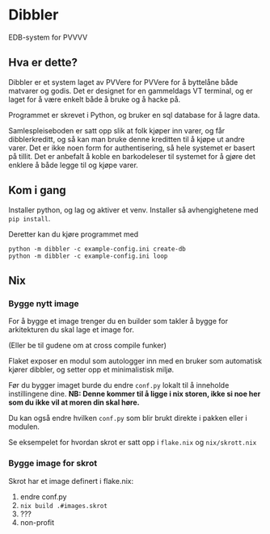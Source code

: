 # Dibbler

EDB-system for PVVVV

## Hva er dette?

Dibbler er et system laget av PVVere for PVVere for å byttelåne både matvarer og godis.
Det er designet for en gammeldags VT terminal, og er laget for å være enkelt både å bruke og å hacke på.

Programmet er skrevet i Python, og bruker en sql database for å lagre data.

Samlespleiseboden er satt opp slik at folk kjøper inn varer, og får dibblerkreditt, og så kan man bruke
denne kreditten til å kjøpe ut andre varer. Det er ikke noen form for authentisering, så hele systemet er basert på tillit.
Det er anbefalt å koble en barkodeleser til systemet for å gjøre det enklere å både legge til og kjøpe varer.

## Kom i gang

Installer python, og lag og aktiver et venv. Installer så avhengighetene med `pip install`.

Deretter kan du kjøre programmet med

```console
python -m dibbler -c example-config.ini create-db
python -m dibbler -c example-config.ini loop
```

## Nix

### Bygge nytt image

For å bygge et image trenger du en builder som takler å bygge for arkitekturen du skal lage et image for.

(Eller be til gudene om at cross compile funker)

Flaket exposer en modul som autologger inn med en bruker som automatisk kjører dibbler, og setter opp et minimalistisk miljø.

Før du bygger imaget burde du endre `conf.py` lokalt til å inneholde instillingene dine. **NB: Denne kommer til å ligge i nix storen, ikke si noe her som du ikke vil at moren din skal høre.**

Du kan også endre hvilken `conf.py` som blir brukt direkte i pakken eller i modulen.

Se eksempelet for hvordan skrot er satt opp i `flake.nix` og `nix/skrott.nix`

### Bygge image for skrot
Skrot har et image definert i flake.nix:

1. endre conf.py
2. `nix build .#images.skrot`
3. ???
4. non-profit
